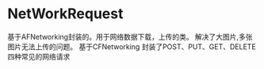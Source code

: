 # NetWorkRequest
基于AFNetworking封装的。用于网络数据下载，上传的类。
解决了大图片,多张图片无法上传的问题。
基于CFNetworking 封装了POST、PUT、GET、DELETE四种常见的网络请求
